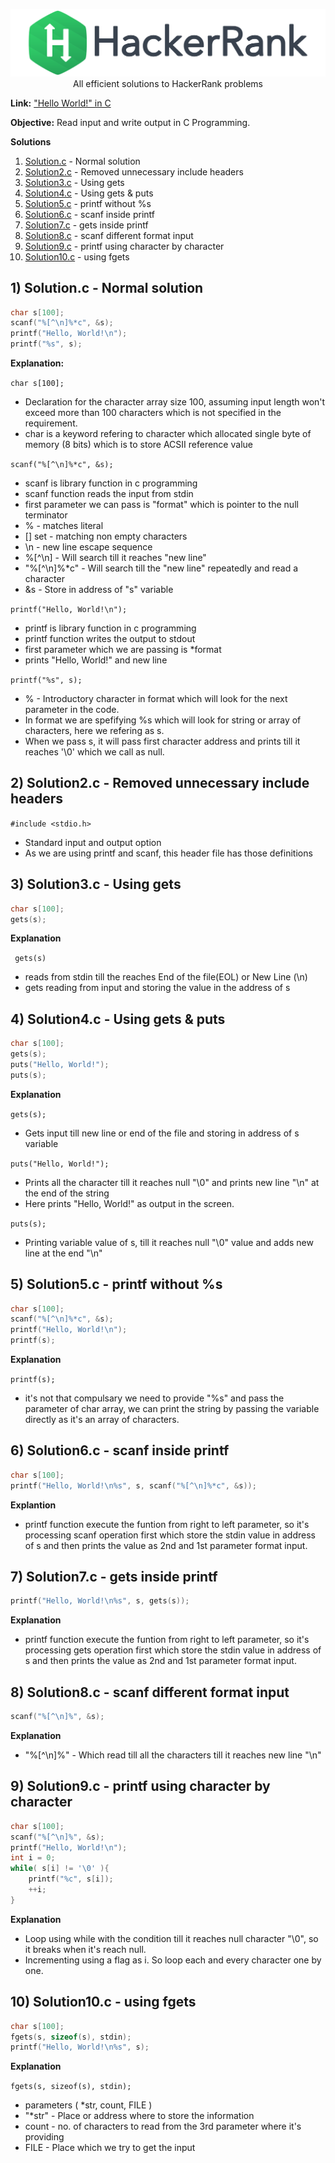 <p align="center">
    <a href="../../../index.md" target="_blank">
        <img src="../../../logo.svg"/>
    </a>
    <br>All efficient solutions to HackerRank problems
</p>

<b>Link:</b> <a href="https://www.hackerrank.com/challenges/hello-world-c/">"Hello World!" in C</a>

<b>Objective:</b> Read input and write output in C Programming.

<b>Solutions</b>
1. [Solution.c](solution.c)  - Normal solution
2. <a href="https://github.com/DhayalAarthi/CompetitiveProgramming/blob/Hackerrank/Hackerrank/C/HelloWorld/Solution2.c">Solution2.c</a> - Removed unnecessary include headers
3. <a href="https://github.com/DhayalAarthi/CompetitiveProgramming/blob/Hackerrank/Hackerrank/C/HelloWorld/Solution3.c">Solution3.c</a> - Using gets
4. <a href="https://github.com/DhayalAarthi/CompetitiveProgramming/blob/Hackerrank/Hackerrank/C/HelloWorld/Solution4.c">Solution4.c</a> - Using gets & puts
5. <a href="https://github.com/DhayalAarthi/CompetitiveProgramming/blob/Hackerrank/Hackerrank/C/HelloWorld/Solution5.c">Solution5.c</a> - printf without %s
6. <a href="https://github.com/DhayalAarthi/CompetitiveProgramming/blob/Hackerrank/Hackerrank/C/HelloWorld/Solution6.c">Solution6.c</a> - scanf inside printf
7. <a href="https://github.com/DhayalAarthi/CompetitiveProgramming/blob/Hackerrank/Hackerrank/C/HelloWorld/Solution7.c">Solution7.c</a> - gets inside printf
8. <a href="https://github.com/DhayalAarthi/CompetitiveProgramming/blob/Hackerrank/Hackerrank/C/HelloWorld/Solution8.c">Solution8.c</a> - scanf different format input
9. <a href="https://github.com/DhayalAarthi/CompetitiveProgramming/blob/Hackerrank/Hackerrank/C/HelloWorld/Solution9.c">Solution9.c</a> - printf using character by character
10. <a href="https://github.com/DhayalAarthi/CompetitiveProgramming/blob/Hackerrank/Hackerrank/C/HelloWorld/Solution10.c">Solution10.c</a> - using fgets

## 1) Solution.c - Normal solution

```c
char s[100];
scanf("%[^\n]%*c", &s);
printf("Hello, World!\n"); 
printf("%s", s);
```
<b>Explanation:</b> 

```char s[100];```

* Declaration for the character array size 100, assuming input length won't exceed more than 100 characters which is not specified in the requirement.
* char is a keyword refering to character which allocated single byte of memory (8 bits) which is to store ACSII reference value

```scanf("%[^\n]%*c", &s);```

* scanf is library function in c programming
* scanf function reads the input from stdin
* first parameter we can pass is "format" which is pointer to the null terminator
* % - matches literal 
* [] set - matching non empty characters
* \n - new line escape sequence
* %[^\n] - Will search till it reaches "new line"
* "%[^\n]%*c" - Will search till the "new line" repeatedly and read a character
* &s - Store in address of "s" variable 

```printf("Hello, World!\n");```

* printf is library function in c programming
* printf function writes the output to stdout
* first parameter which we are passing is *format
* prints "Hello, World!" and new line 

```printf("%s", s);```

* % - Introductory character in format which will look for the next parameter in the code.
* In format we are spefifying %s which will look for string or array of characters, here we refering as s. 
* When we pass s, it will pass first character address and prints till it reaches '\0' which we call as null. 

## 2) Solution2.c - Removed unnecessary include headers

```#include <stdio.h>```

* Standard input and output option 
* As we are using printf and scanf, this header file has those definitions

## 3) Solution3.c - Using gets

```c
char s[100];
gets(s);
```
<b>Explanation</b>

``` gets(s)```

* reads from stdin till the reaches End of the file(EOL) or New Line (\n)
* gets reading from input and storing the value in the address of s

## 4) Solution4.c - Using gets & puts

```c
char s[100];
gets(s);
puts("Hello, World!");
puts(s);
```
<b>Explanation</b>

``` gets(s); ```
* Gets input till new line or end of the file and storing in address of s variable

```puts("Hello, World!");```
* Prints all the character till it reaches null "\0" and prints new line "\n" at the end of the string
* Here prints "Hello, World!" as output in the screen.

``` puts(s); ```
* Printing variable value of s, till it reaches null "\0" value and adds new line at the end "\n"

## 5) Solution5.c - printf without %s

```c
char s[100];
scanf("%[^\n]%*c", &s);
printf("Hello, World!\n"); 
printf(s);
```

<b>Explanation</b>

``` printf(s); ```
* it's not that compulsary we need to provide "%s" and pass the parameter of char array, we can print the string by passing the variable directly as it's an array of characters. 

## 6) Solution6.c - scanf inside printf

```c
char s[100];
printf("Hello, World!\n%s", s, scanf("%[^\n]%*c", &s));
```
<b>Explantion</b>
* printf function execute the funtion from right to left parameter, so it's processing scanf operation first which store the stdin value in address of s and then prints the value as 2nd and 1st parameter format input.

## 7) Solution7.c - gets inside printf

```c
printf("Hello, World!\n%s", s, gets(s));
```

<b>Explanation</b>
* printf function execute the funtion from right to left parameter, so it's processing gets operation first which store the stdin value in address of s and then prints the value as 2nd and 1st parameter format input.

## 8) Solution8.c - scanf different format input
```c
scanf("%[^\n]%", &s);
```

<b>Explanation</b>
* "%[^\n]%" - Which read till all the characters till it reaches new line "\n"

## 9) Solution9.c - printf using character by character

```c
char s[100];
scanf("%[^\n]%", &s);
printf("Hello, World!\n");
int i = 0;
while( s[i] != '\0' ){
    printf("%c", s[i]);
    ++i;
}
```

<b>Explanation</b>
* Loop using while with the condition till it reaches null character "\0", so it breaks when it's reach null.
* Incrementing using a flag as i. So loop each and every character one by one.

## 10) Solution10.c - using fgets

```c
char s[100];
fgets(s, sizeof(s), stdin);
printf("Hello, World!\n%s", s);
```

<b>Explanation</b>

``` fgets(s, sizeof(s), stdin); ```
* parameters ( *str, count, FILE )
* "*str" - Place or address where to store the information
* count - no. of characters to read from the 3rd parameter where it's providing
* FILE - Place which we try to get the input